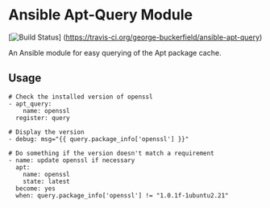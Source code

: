 # Ansible Apt-Query Module

[![Build Status](https://travis-ci.org/george-buckerfield/ansible-apt-query.svg?branch=master)]
(https://travis-ci.org/george-buckerfield/ansible-apt-query)

An Ansible module for easy querying of the Apt package cache.

## Usage

```
# Check the installed version of openssl
- apt_query:
    name: openssl
  register: query

# Display the version
- debug: msg="{{ query.package_info['openssl'] }}"

# Do something if the version doesn't match a requirement
- name: update openssl if necessary
  apt:
    name: openssl
    state: latest
  become: yes
  when: query.package_info['openssl'] != "1.0.1f-1ubuntu2.21"
```
